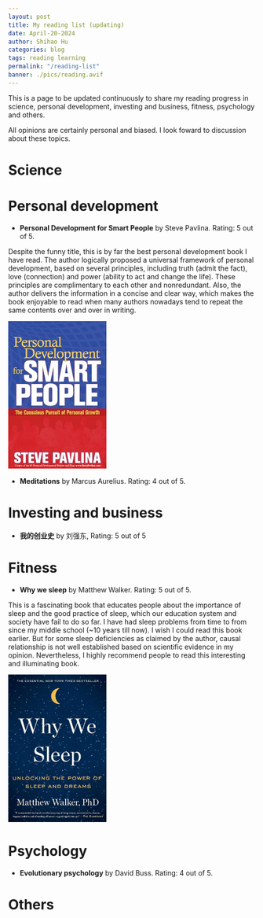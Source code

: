 ```yaml
---
layout: post
title: My reading list (updating)
date: April-20-2024
author: Shihao Hu
categories: blog
tags: reading learning
permalink: "/reading-list"
banner: ./pics/reading.avif
---
```


This is a page to be updated continuously to share my reading progress in science, personal development, investing and business, fitness, psychology and others. 

All opinions are certainly personal and biased. I look foward to discussion about these topics. 

# Science

# Personal development
- **Personal Development for Smart People**
by Steve Pavlina. Rating: 5 out of 5.

Despite the funny title, this is by far the best personal development book I have read. The author logically proposed a universal framework of personal development, based on several principles, including truth (admit the fact), love (connection) and power (ability to act and change the life). These principles are complimentary to each other and nonredundant. Also, the author delivers the information in a concise and clear way, which makes the book enjoyable to read when many authors nowadays tend to repeat the same contents over and over in writing. 

<img src="./pics/personal_smart.png" width="200" height="300" />

- **Meditations** by Marcus Aurelius. Rating: 4 out of 5.

# Investing and business
- **我的创业史** by 刘强东, Rating: 5 out of 5



# Fitness
- **Why we sleep** by Matthew Walker. Rating: 5 out of 5. 

This is a fascinating book that educates people about the importance of sleep and the good practice of sleep, which our education system and society have fail to do so far. I have had sleep problems from time to from since my middle school (~10 years till now). I wish I could read this book earlier. But for some sleep deficiencies as claimed by the author, causal relationship is not well established based on scientific evidence in my opinion. Nevertheless, I highly recommend people to read this interesting and illuminating book.

<img src="./pics/why_we_sleep.jpeg" width="200" height="300" />

# Psychology
- **Evolutionary psychology** by David Buss. Rating: 4 out of 5. 

# Others